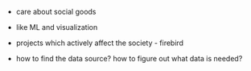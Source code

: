 * care about social goods
* like ML and visualization
* projects which actively affect the society - firebird


* how to find the data source? how to figure out what data is needed?
